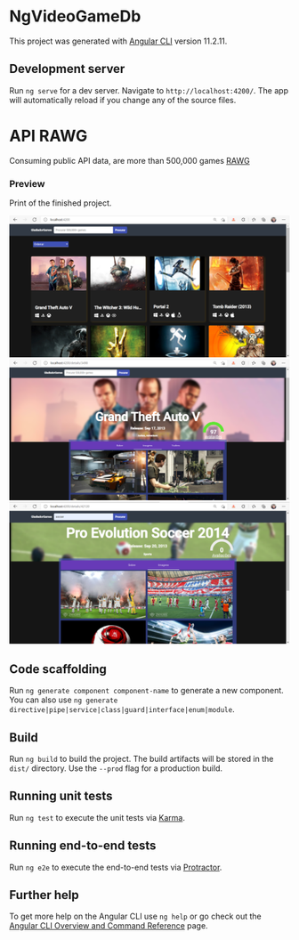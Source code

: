 # NgVideoGameDb

This project was generated with [Angular CLI](https://github.com/angular/angular-cli) version 11.2.11.

## Development server

Run `ng serve` for a dev server. Navigate to `http://localhost:4200/`. The app will automatically 
reload if you change any of the source files.

# API RAWG

Consuming public API data, are more than 500,000 games [RAWG](https://rawg.io/apidocs)

### Preview

Print of the finished project.

![plot](./src/assets/images/platforms/projeto5.png)
![plot](./src/assets/images/platforms/projeto3.png)
![plot](./src/assets/images/platforms/projeto6.png)

## Code scaffolding

Run `ng generate component component-name` to generate a new component. You can also use `ng generate directive|pipe|service|class|guard|interface|enum|module`.

## Build

Run `ng build` to build the project. The build artifacts will be stored in the `dist/` directory. Use the `--prod` flag for a production build.

## Running unit tests

Run `ng test` to execute the unit tests via [Karma](https://karma-runner.github.io).

## Running end-to-end tests

Run `ng e2e` to execute the end-to-end tests via [Protractor](http://www.protractortest.org/).

## Further help

To get more help on the Angular CLI use `ng help` or go check out the [Angular CLI Overview and Command Reference](https://angular.io/cli) page.
